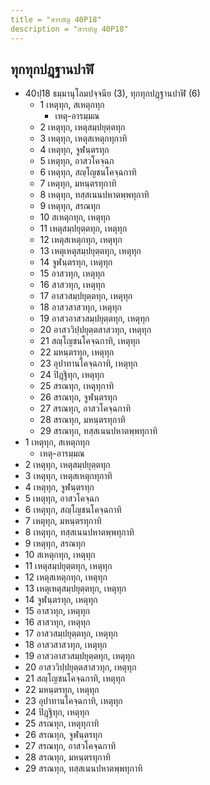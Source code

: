 ```yaml
---
title = "สารบัญ 40P18"
description = "สารบัญ 40P18"
---
```


## ทุกทุกปฏฺฐานปาฬิ

- 40ปฺ18 ธมฺมานุโลมปจฺจนีย (3), ทุกทุกปฏฺฐานปาฬิ (6)
  - 1 เหตุทุก, สเหตุกทุก
    - เหตุ-อารมฺมณ
  - 2 เหตุทุก, เหตุสมฺปยุตฺตทุก
  - 3 เหตุทุก, เหตุสเหตุกทุกาทิ
  - 4 เหตุทุก, จูฬนฺตรทุก
  - 5 เหตุทุก, อาสวโคจฺฉก
  - 6 เหตุทุก, สญฺโญชนโคจฺฉกาทิ
  - 7 เหตุทุก, มหนฺตรทุกาทิ
  - 8 เหตุทุก, ทสฺสเนนปหาตพฺพทุกาทิ
  - 9 เหตุทุก, สรณทุก
  - 10 สเหตุกทุก, เหตุทุก
  - 11 เหตุสมฺปยุตฺตทุก, เหตุทุก
  - 12 เหตุสเหตุกทุก, เหตุทุก
  - 13 เหตุเหตุสมฺปยุตฺตทุก, เหตุทุก
  - 14 จูฬนฺตรทุก, เหตุทุก
  - 15 อาสวทุก, เหตุทุก
  - 16 สาสวทุก, เหตุทุก
  - 17 อาสวสมฺปยุตฺตทุก, เหตุทุก
  - 18 อาสวสาสวทุก, เหตุทุก
  - 19 อาสวอาสวสมฺปยุตฺตทุก, เหตุทุก
  - 20 อาสววิปฺปยุตฺตสาสวทุก, เหตุทุก
  - 21 สญฺโญชนโคจฺฉกาทิ, เหตุทุก
  - 22 มหนฺตรทุก, เหตุทุก
  - 23 อุปาทานโคจฺฉกาทิ, เหตุทุก
  - 24 ปิฏฺฐิทุก, เหตุทุก
  - 25 สรณทุก, เหตุทุกาทิ
  - 26 สรณทุก, จูฬนฺตรทุก
  - 27 สรณทุก, อาสวโคจฺฉกาทิ
  - 28 สรณทุก, มหนฺตรทุกาทิ
  - 29 สรณทุก, ทสฺสเนนปหาตพฺพทุกาทิ
- 1 เหตุทุก, สเหตุกทุก
  - เหตุ-อารมฺมณ
- 2 เหตุทุก, เหตุสมฺปยุตฺตทุก
- 3 เหตุทุก, เหตุสเหตุกทุกาทิ
- 4 เหตุทุก, จูฬนฺตรทุก
- 5 เหตุทุก, อาสวโคจฺฉก
- 6 เหตุทุก, สญฺโญชนโคจฺฉกาทิ
- 7 เหตุทุก, มหนฺตรทุกาทิ
- 8 เหตุทุก, ทสฺสเนนปหาตพฺพทุกาทิ
- 9 เหตุทุก, สรณทุก
- 10 สเหตุกทุก, เหตุทุก
- 11 เหตุสมฺปยุตฺตทุก, เหตุทุก
- 12 เหตุสเหตุกทุก, เหตุทุก
- 13 เหตุเหตุสมฺปยุตฺตทุก, เหตุทุก
- 14 จูฬนฺตรทุก, เหตุทุก
- 15 อาสวทุก, เหตุทุก
- 16 สาสวทุก, เหตุทุก
- 17 อาสวสมฺปยุตฺตทุก, เหตุทุก
- 18 อาสวสาสวทุก, เหตุทุก
- 19 อาสวอาสวสมฺปยุตฺตทุก, เหตุทุก
- 20 อาสววิปฺปยุตฺตสาสวทุก, เหตุทุก
- 21 สญฺโญชนโคจฺฉกาทิ, เหตุทุก
- 22 มหนฺตรทุก, เหตุทุก
- 23 อุปาทานโคจฺฉกาทิ, เหตุทุก
- 24 ปิฏฺฐิทุก, เหตุทุก
- 25 สรณทุก, เหตุทุกาทิ
- 26 สรณทุก, จูฬนฺตรทุก
- 27 สรณทุก, อาสวโคจฺฉกาทิ
- 28 สรณทุก, มหนฺตรทุกาทิ
- 29 สรณทุก, ทสฺสเนนปหาตพฺพทุกาทิ